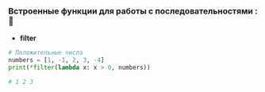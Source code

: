 ### Встроенные функции для работы с последовательностями : :thought_balloon:

* __filter__

```python
# Положительные числа
numbers = [1, -1, 2, 3, -4]
print(*filter(lambda x: x > 0, numbers))

# 1 2 3
```
